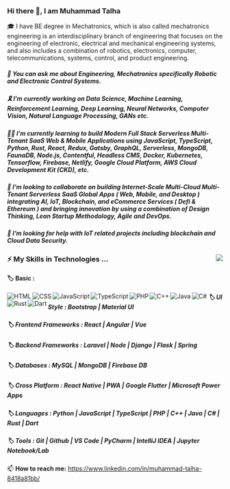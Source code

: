 ### Hi there 👋, I am Muhammad Talha
🎓 I have BE degree in Mechatronics, which is also called mechatronics engineering is an interdisciplinary branch of engineering that focuses on the engineering of electronic, electrical and mechanical engineering systems, and also includes a combination of robotics, electronics, computer, telecommunications, systems, control, and product engineering.

##### 💬 You can ask me about Engineering, Mechatronics specifically Robotic and Electronic Control Systems.

##### 🎗️ I’m currently working on Data Science, Machine Learning, Reinforcement Learning, Deep Learning, Neural Networks, Computer Vision, Natural Language Processing, GANs etc. 

##### 👨‍💻 I’m currently learning to build Modern Full Stack Serverless Multi-Tenant SaaS Web & Mobile Applications using JavaScript, TypeScript, Python, Rust, React, Redux, Gatsby, GraphQL, Serverless, MongoDB, FaunaDB, Node.js, Contentful, Headless CMS, Docker, Kubernetes, Tensorflow, Firebase, Netlify, Google Cloud Platform, AWS Cloud Development Kit (CKD), etc. 

##### 🤝 I’m looking to collaborate on building Internet-Scale Multi-Cloud Multi-Tenant Serverless SaaS Global Apps ( Web, Mobile, and Desktop ) integrating AI, IoT, Blockchain, and eCommerce Services ( Defi & Ethereum ) and bringing innovation by using a combination of Design Thinking, Lean Startup Methodology, Agile and DevOps.  

##### 🤔 I’m looking for help with IoT related projects including blockchain and Cloud Data Security. 

<img align="right" src="https://github-readme-stats.vercel.app/api/top-langs/?username=hmtalha786&layout=compact" />

### ⚡ My Skills in Technologies ... 

#### 🏷️ Basic : 
<img align="left" alt="HTML" src="https://img.shields.io/badge/-HTML5-E34F26?logo=html5&logoColor=white&style=flat" />

<img align="left" alt="CSS" src="https://img.shields.io/badge/-CSS3-1572B6?logo=css3&logoColor=white&style=flat" />

<img align="left" alt="JavaScript" src="https://img.shields.io/badge/-JavaScript-F7DF1E?logo=JavaScript&logoColor=white&style=flat" />

<img align="left" alt="TypeScript" src="https://img.shields.io/badge/-TypeScript-3178C6?logo=TypeScript&logoColor=white&style=flat" />

<img align="left" alt="PHP" src="https://img.shields.io/badge/-PHP-777BB4?logo=PHP&logoColor=white&style=flat" />

<img align="left" alt="C++" src="https://img.shields.io/badge/-C++-00599C?logo=C++&logoColor=white&style=flat" />

<img align="left" alt="Java" src="https://img.shields.io/badge/-Java-007396?logo=Java&logoColor=white&style=flat" />

<img align="left" alt="C#" src="https://img.shields.io/badge/-JavaScript-F7DF1E?logo=JavaScript&logoColor=white&style=flat" />

<img align="left" alt="Rust" src="https://img.shields.io/badge/-JavaScript-F7DF1E?logo=JavaScript&logoColor=white&style=flat" />

<img align="left" alt="Dart" src="https://img.shields.io/badge/-JavaScript-F7DF1E?logo=JavaScript&logoColor=white&style=flat" />

##### 🏷️ UI Style :  Bootstrap | Material UI 

##### 🏷️ Frontend Frameworks :  React | Angular | Vue 

##### 🏷️ Backend Frameworks :  Laravel | Node | Django | Flask | Spring 

##### 🏷️ Databases :  MySQL | MongoDB | Firebase DB

##### 🏷️ Cross Platform :  React Native | PWA | Google Flutter | Microsoft Power Apps 

##### 🏷️ Languages :  Python | JavaScript | TypeScript | PHP | C++ | Java | C# | Rust | Dart

##### 🏷️ Tools :  Git | Github | VS Code | PyCharm | IntelliJ IDEA | Jupyter Notebook/Lab 

📫 **How to reach me:** https://www.linkedin.com/in/muhammad-talha-8418a81bb/

